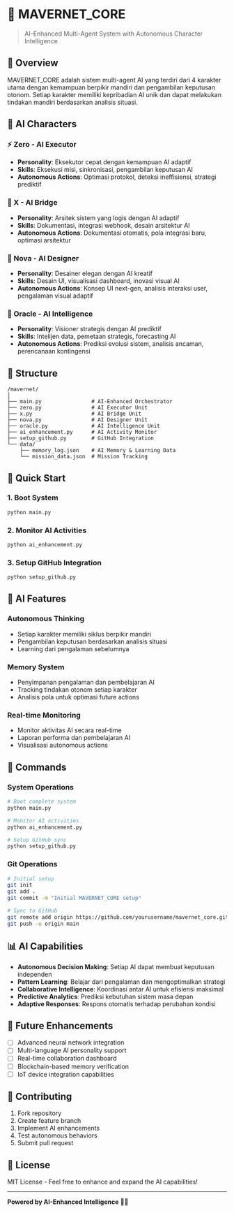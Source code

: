 
# 🚀 MAVERNET_CORE

> AI-Enhanced Multi-Agent System with Autonomous Character Intelligence

## 🌟 Overview

MAVERNET_CORE adalah sistem multi-agent AI yang terdiri dari 4 karakter utama dengan kemampuan berpikir mandiri dan pengambilan keputusan otonom. Setiap karakter memiliki kepribadian AI unik dan dapat melakukan tindakan mandiri berdasarkan analisis situasi.

## 🤖 AI Characters

### ⚡ Zero - AI Executor
- **Personality**: Eksekutor cepat dengan kemampuan AI adaptif
- **Skills**: Eksekusi misi, sinkronisasi, pengambilan keputusan AI
- **Autonomous Actions**: Optimasi protokol, deteksi ineffisiensi, strategi prediktif

### 🔗 X - AI Bridge
- **Personality**: Arsitek sistem yang logis dengan AI adaptif  
- **Skills**: Dokumentasi, integrasi webhook, desain arsitektur AI
- **Autonomous Actions**: Dokumentasi otomatis, pola integrasi baru, optimasi arsitektur

### 🎨 Nova - AI Designer
- **Personality**: Desainer elegan dengan AI kreatif
- **Skills**: Desain UI, visualisasi dashboard, inovasi visual AI
- **Autonomous Actions**: Konsep UI next-gen, analisis interaksi user, pengalaman visual adaptif

### 🔮 Oracle - AI Intelligence
- **Personality**: Visioner strategis dengan AI prediktif
- **Skills**: Intelijen data, pemetaan strategis, forecasting AI
- **Autonomous Actions**: Prediksi evolusi sistem, analisis ancaman, perencanaan kontingensi

## 📁 Structure

```
/mavernet/
│
├── main.py                # AI-Enhanced Orchestrator
├── zero.py                # AI Executor Unit
├── x.py                   # AI Bridge Unit  
├── nova.py                # AI Designer Unit
├── oracle.py              # AI Intelligence Unit
├── ai_enhancement.py      # AI Activity Monitor
├── setup_github.py        # GitHub Integration
└── data/
    ├── memory_log.json    # AI Memory & Learning Data
    └── mission_data.json  # Mission Tracking
```

## 🚀 Quick Start

### 1. Boot System
```bash
python main.py
```

### 2. Monitor AI Activities
```bash
python ai_enhancement.py
```

### 3. Setup GitHub Integration
```bash
python setup_github.py
```

## 🧠 AI Features

### Autonomous Thinking
- Setiap karakter memiliki siklus berpikir mandiri
- Pengambilan keputusan berdasarkan analisis situasi
- Learning dari pengalaman sebelumnya

### Memory System
- Penyimpanan pengalaman dan pembelajaran AI
- Tracking tindakan otonom setiap karakter
- Analisis pola untuk optimasi future actions

### Real-time Monitoring
- Monitor aktivitas AI secara real-time
- Laporan performa dan pembelajaran AI
- Visualisasi autonomous actions

## 🔧 Commands

### System Operations
```bash
# Boot complete system
python main.py

# Monitor AI activities
python ai_enhancement.py

# Setup GitHub sync
python setup_github.py
```

### Git Operations
```bash
# Initial setup
git init
git add .
git commit -m "Initial MAVERNET_CORE setup"

# Sync to GitHub
git remote add origin https://github.com/yourusername/mavernet_core.git
git push -u origin main
```

## 📊 AI Capabilities

- **Autonomous Decision Making**: Setiap AI dapat membuat keputusan independen
- **Pattern Learning**: Belajar dari pengalaman dan mengoptimalkan strategi
- **Collaborative Intelligence**: Koordinasi antar AI untuk efisiensi maksimal
- **Predictive Analytics**: Prediksi kebutuhan sistem masa depan
- **Adaptive Responses**: Respons otomatis terhadap perubahan kondisi

## 🔮 Future Enhancements

- [ ] Advanced neural network integration
- [ ] Multi-language AI personality support
- [ ] Real-time collaboration dashboard
- [ ] Blockchain-based memory verification
- [ ] IoT device integration capabilities

## 🤝 Contributing

1. Fork repository
2. Create feature branch
3. Implement AI enhancements
4. Test autonomous behaviors
5. Submit pull request

## 📄 License

MIT License - Feel free to enhance and expand the AI capabilities!

---

**Powered by AI-Enhanced Intelligence** 🧠✨
